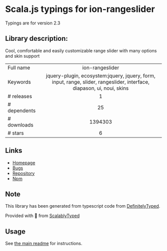 
# Scala.js typings for ion-rangeslider

Typings are for version 2.3

## Library description:
Cool, comfortable and easily customizable range slider with many options and skin support

|                    |                 |
| ------------------ | :-------------: |
| Full name          | ion-rangeslider |
| Keywords           | jquery-plugin, ecosystem:jquery, jquery, form, input, range, slider, rangeslider, interface, diapason, ui, noui, skins |
| # releases         | 1 |
| # dependents       | 25 |
| # downloads        | 1394303 |
| # stars            | 6 |

## Links
- [Homepage](http://ionden.com/a/plugins/ion.rangeSlider/)
- [Bugs](https://github.com/IonDen/ion.rangeSlider/issues)
- [Repository](https://github.com/IonDen/ion.rangeSlider)
- [Npm](https://www.npmjs.com/package/ion-rangeslider)
    


## Note
This library has been generated from typescript code from [DefinitelyTyped](https://definitelytyped.org).

Provided with :purple_heart: from [ScalablyTyped](https://github.com/oyvindberg/ScalablyTyped)

## Usage
See [the main readme](../../readme.md) for instructions.


